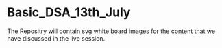 # Basic_DSA_13th_July
The Repositry will contain svg white board images for the content that we have discussed in the live session.
